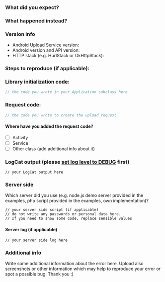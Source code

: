 ### What did you expect?

### What happened instead?

### Version info
* Android Upload Service version:
* Android version and API version:
* HTTP stack (e.g. HurlStack or OkHttpStack):

### Steps to reproduce (if applicable):

### Library initialization code:
```java
// the code you wrote in your Application subclass here
```

### Request code:
```java
// the code you wrote to create the upload request
```
#### Where have you added the request code?
- [ ] Activity
- [ ] Service
- [ ] Other class (add additional info about it)

### LogCat output (please [set log level to DEBUG](https://github.com/gotev/android-upload-service/wiki/Recipes#logging-) first)
```
// your LogCat output here
```

### Server side
Which server did you use (e.g. node.js demo server provided in the examples, php script provided in the examples, own implementation)?

```
// your server side script (if applicable)
// do not write any passwords or personal data here.
// If you need to show some code, replace sensible values
```

#### Server log (if applicable)
```
// your server side log here
```

### Additional info
Write some additional information about the error here. Upload also screenshots or other information which may help to reproduce your error or spot a possible bug. Thank you :)
